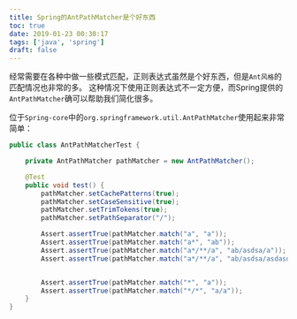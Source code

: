 ```yaml
---
title: Spring的AntPathMatcher是个好东西
toc: true
date: 2019-01-23 00:30:17
tags: ['java', 'spring']
draft: false
---
```


经常需要在各种中做一些模式匹配，正则表达式虽然是个好东西，但是`Ant风格`的匹配情况也非常的多。
这种情况下使用正则表达式不一定方便，而Spring提供的`AntPathMatcher`确可以帮助我们简化很多。

位于`Spring-core`中的`org.springframework.util.AntPathMatcher`使用起来非常简单：

```java
public class AntPathMatcherTest {

	private AntPathMatcher pathMatcher = new AntPathMatcher();

	@Test
	public void test() {
		pathMatcher.setCachePatterns(true);
		pathMatcher.setCaseSensitive(true);
		pathMatcher.setTrimTokens(true);
		pathMatcher.setPathSeparator("/");

		Assert.assertTrue(pathMatcher.match("a", "a"));
		Assert.assertTrue(pathMatcher.match("a*", "ab"));
		Assert.assertTrue(pathMatcher.match("a*/**/a", "ab/asdsa/a"));
		Assert.assertTrue(pathMatcher.match("a*/**/a", "ab/asdsa/asdasd/a"));


		Assert.assertTrue(pathMatcher.match("*", "a"));
		Assert.assertTrue(pathMatcher.match("*/*", "a/a"));
	}
}

```
